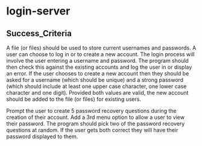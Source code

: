 # login-server

## Success_Criteria

A file (or files) should be used to store current usernames and passwords. A user can choose to log in or to create a new account. The login process will involve the user entering a username and password. The program should then check this against the existing accounts and log the user in or display an error.
If the user chooses to create a new account then they should be asked for a username (which should be unique) and a strong password (which should include at least one upper case character, one lower case character and one digit). Provided both values are valid, the new account should be added to the file (or files) for existing users.

Prompt the user to create 5 password recovery questions during the creation of their account. Add a 3rd menu option to allow a user to view their password. The program should pick two of the password recovery questions at random. If the user gets both correct they will have their password displayed to them.
